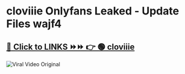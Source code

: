 
 # cloviiie Onlyfans Leaked - Update Files wajf4

## <h2><a href="https://clipsfans.com/cloviiie&ref=git">🔗 Click to LINKS ⏩⏩ 👉 🟢 cloviiie </a></h2>

<a href="https://clipsfans.com/cloviiie&ref=git" rel="nofollow" data-target="animated-image.originalLink"><img src="https://i.ibb.co.com/xMMVF88/686577567.gif" alt="Viral Video Original" style="max-width: 100%; display: inline-block;" data-target="animated-image.originalImage"></a>

